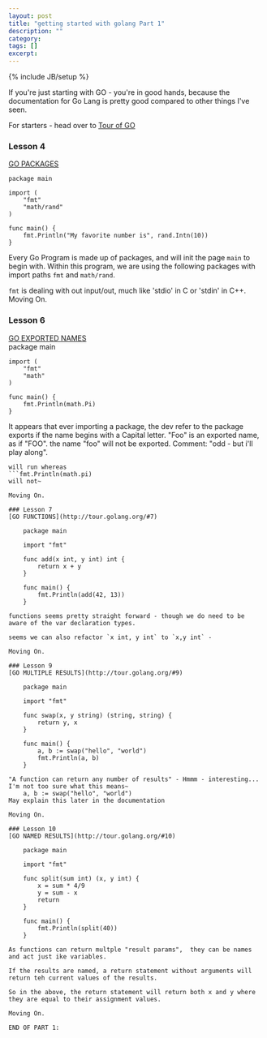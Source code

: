 ```yaml
---
layout: post
title: "getting started with golang Part 1"
description: ""
category: 
tags: []
excerpt: 
---
```

{% include JB/setup %}

If you're just starting with GO - you're in good hands, because the documentation for Go Lang is pretty good compared to other things I've seen.

For starters - head over to [Tour of GO](http://tour.golang.org/)

### Lesson 4  
[GO PACKAGES](http://tour.golang.org/#4)

    package main

    import (
        "fmt"
        "math/rand"
    )

    func main() {
        fmt.Println("My favorite number is", rand.Intn(10))
    }


Every Go Program is made up of packages, and will init the page `main` to begin with.
Within this program, we are using the following packages with import paths `fmt` and `math/rand`.

`fmt` is dealing with out input/out, much like 'stdio' in C or 'stdin' in C++.  
Moving On.


### Lesson 6  
[GO EXPORTED NAMES](http://tour.golang.org/#6)  
    package main

    import (
        "fmt"
        "math"
    )

    func main() {
        fmt.Println(math.Pi)
    }   


It appears that ever importing a package, the dev refer to the package exports if the name begins with a Capital letter. "Foo" is an exported name, as if "FOO". the name "foo" will not be exported.
Comment: "odd - but i'll play along".

```fmt.Println(math.Pi)
will run whereas 
```fmt.Println(math.pi)
will not~

Moving On.

### Lesson 7
[GO FUNCTIONS](http://tour.golang.org/#7)  

    package main

    import "fmt"

    func add(x int, y int) int {
        return x + y
    }

    func main() {
        fmt.Println(add(42, 13))
    }

functions seems pretty straight forward - though we do need to be aware of the var declaration types.

seems we can also refactor `x int, y int` to `x,y int` - 

Moving On.

### Lesson 9
[GO MULTIPLE RESULTS](http://tour.golang.org/#9)  

    package main

    import "fmt"

    func swap(x, y string) (string, string) {
        return y, x
    }

    func main() {
        a, b := swap("hello", "world")
        fmt.Println(a, b)
    }

"A function can return any number of results" - Hmmm - interesting...
I'm not too sure what this means~
    a, b := swap("hello", "world") 
May explain this later in the documentation

Moving On.

### Lesson 10
[GO NAMED RESULTS](http://tour.golang.org/#10)  

    package main

    import "fmt"

    func split(sum int) (x, y int) {
        x = sum * 4/9
        y = sum - x
        return
    }

    func main() {
        fmt.Println(split(40))
    }

As functions can return multple "result params",  they can be names and act just ike variables. 

If the results are named, a return statement without arguments will return teh current values of the results.

So in the above, the return statement will return both x and y where they are equal to their assignment values.

Moving On.

END OF PART 1: 